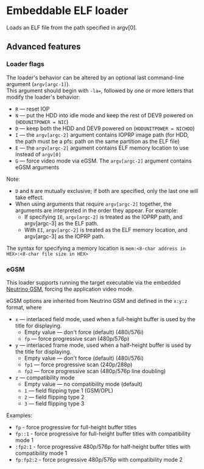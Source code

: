 # Embeddable ELF loader

Loads an ELF file from the path specified in argv[0].  

## Advanced features

### Loader flags

The loader's behavior can be altered by an optional last command-line argument (`argv[argc-1]`).  
This argument should begin with `-la=`, followed by one or more letters that modify the loader's behavior:
- `R` — reset IOP
- `N` — put the HDD into idle mode and keep the rest of DEV9 powered on (`HDDUNITPOWER = NIC`)
- `D` — keep both the HDD and DEV9 powered on (`HDDUNITPOWER = NICHDD`)
- `I` — the `argv[argc-2]` argument contains IOPRP image path (for HDD, the path must be a pfs: path on the same partition as the ELF file)
- `E` — the `argv[argc-2]` argument contains ELF memory location to use instead of `argv[0]`
- `G` — force video mode via eGSM. The `argv[argc-2]` argument contains eGSM arguments  

Note:
  - `D` and `N` are mutually exclusive; if both are specified, only the last one will take effect.
  - When using arguments that require `argv[argc-2]` together, the arguments are interpreted in the order they appear.
    For example:
    - If specifying `IE`, `argv[argc-2]` is treated as the IOPRP path, and argv[argc-3] as the ELF path.
    - With `EI`, `argv[argc-2]` is treated as the ELF memory location, and argv[argc-3] as the IOPRP path.

The syntax for specifying a memory location is `mem:<8-char address in HEX>:<8-char file size in HEX>`

### eGSM

This loader supports running the target executable via the embedded [Neutrino GSM](../egsm/), forcing the application video mode.

eGSM options are inherited from Neutrino GSM and defined in the `x:y:z` format, where
- `x` — interlaced field mode, used when a full-height buffer is used by the title for displaying.  
  - Empty value — don't force (default)  (480i/576i)
  - `fp` — force progressive scan (480p/576p)
- `y` — interlaced frame mode, used when a half-height buffer is used by the title for displaying.  
  - Empty value — don't force (default)  (480i/576i)
  - `fp1` — force progressive scan (240p/288p)
  - `fp2` — force progressive scan (480p/576p line doubling)
- `z` — compatibility mode
  - Empty value — no compatibility mode (default)
  - `1` — field flipping type 1 (GSM/OPL)
  - `2` — field flipping type 2
  - `3` — field flipping type 3

Examples:
- `fp`       - force progressive for full-height buffer titles
- `fp::1`    - force progressive for full-height buffer titles with compatibility mode 1
- `:fp2:1`   - force progressive 480p/576p for half-height buffer titles with compatibility mode 1
- `fp:fp2:2` - force progressive 480p/576p with compatibility mode 2